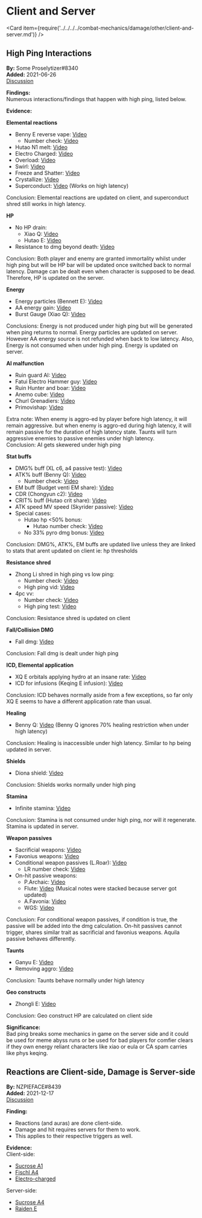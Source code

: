 # Client and Server

<Card item={require('../../../../combat-mechanics/damage/other/client-and-server.md')} />

## High Ping Interactions

**By:** Some Proselytizer#8340  
**Added:** 2021-06-26  
[Discussion](https://tickets.deeznuts.moe/ticket-archive/attachments_840480610765111316_858421155228418088_transcript-high-ping-interactions.html)

**Findings:**  
Numerous interactions/findings that happen with high ping, listed below.

**Evidence:**

**Elemental reactions**

* Benny E reverse vape: [Video](https://youtu.be/9XPBA5N_vDI)
  * Number check: [Video](https://youtu.be/QMZYFYNUQAw)
* Hutao N1 melt: [Video](https://youtu.be/EwUozvaNcPI)
* Electro Charged: [Video](https://youtu.be/K3PM465-9SY)
* Overload: [Video](https://youtu.be/-CB3ThBaXSc)
* Swirl: [Video](https://youtu.be/gtlecORkGnw)
* Freeze and Shatter: [Video](https://youtu.be/4gaCtylCSo4)
* Crystallize: [Video](https://youtu.be/iDmUZz6fmeU)
* Superconduct: [Video](https://youtu.be/Y9GIvuNkPog) (Works on high latency)

Conclusion: Elemental reactions are updated on client, and superconduct shred still works in high latency.

**HP**

* No HP drain:
  * Xiao Q: [Video](https://youtu.be/4K7lYdrUvn4)
  * Hutao E: [Video](https://youtu.be/v9MgG98oZqc)
* Resistance to dmg beyond death: [Video](https://youtu.be/8t0nx34i8s4)

Conclusion: Both player and enemy are granted immortality whilst under high ping but will be HP bar will be updated once switched back to normal latency. Damage can be dealt even when character is supposed to be dead. Therefore, HP is updated on the server.

**Energy**

* Energy particles (Bennett E): [Video](https://youtu.be/mSHgKDCvqLk)
* AA energy gain: [Video](https://youtu.be/1KZInSzButA)
* Burst Gauge (Xiao Q): [Video](https://youtu.be/42BqRmrVRVc)

Conclusions: Energy is not produced under high ping but will be generated when ping returns to normal. Energy particles are updated on server. However AA energy source is not refunded when back to low latency. Also, Energy is not consumed when under high ping. Energy is updated on server.

**AI malfunction**

* Ruin guard AI: [Video](https://youtu.be/YffGZGhdTiQ)
* Fatui Electro Hammer guy: [Video](https://youtu.be/UfskXbGraq0)
* Ruin Hunter and boar: [Video](https://youtu.be/ZQWm-AwmoSk)
* Anemo cube: [Video](https://youtu.be/TrYWSicLrXs)
* Churl Grenadiers: [Video](https://youtu.be/iTXIdBHuu-w)
* Primovishap: [Video](https://youtu.be/KdKY2jccqs8)

Extra note: When enemy is aggro-ed by player before high latency, it will remain aggressive. but when enemy is aggro-ed during high latency, it will remain passive for the duration of high latency state. Taunts will turn aggressive enemies to passive enemies under high latency.  
Conclusion: AI gets skewered under high ping

**Stat buffs**

* DMG% buff (XL c6, a4 passive test): [Video](https://youtu.be/R5yKam3ZNjs)
* ATK% buff (Benny Q): [Video](https://youtu.be/vT2n5bmEZQY)
  * Number check: [Video](https://youtu.be/lrh_x9KYu2o)
* EM buff (Budget venti EM share): [Video](https://youtu.be/b4Gia3dHieo)
* CDR (Chongyun c2): [Video](https://youtu.be/IkBN09JRqcc)
* CRIT% buff (Hutao crit share): [Video](https://youtu.be/ZPytXaOROx0)
* ATK speed MV speed (Skyrider passive): [Video](https://youtu.be/bIaaYdjx5kw)
* Special cases:
  * Hutao hp <50% bonus:
    * Hutao number check: [Video](https://youtu.be/mS5Vh9-7XnU)
  * No 33% pyro dmg bonus: [Video](https://youtu.be/z5IKX7LrwQQ)

Conclusion: DMG%, ATK%, EM buffs are updated live unless they are linked to stats that arent updated on client ie: hp thresholds

**Resistance shred**

* Zhong Li shred in high ping vs low ping:
  * Number check: [Video](https://youtu.be/gsJAzITzsrU)
  * High ping vid: [Video](https://youtu.be/p1WAhrsWqLg)
* 4pc vv:
  * Number check: [Video](https://youtu.be/m-eWeZxdjcE)
  * High ping test: [Video](https://youtu.be/g59G-cOP_2s)

Conclusion: Resistance shred is updated on client

**Fall/Collision DMG**

* Fall dmg: [Video](https://youtu.be/nzmnOqrkH6o)

Conclusion: Fall dmg is dealt under high ping

**ICD, Elemental application**

* XQ E orbitals applying hydro at an insane rate: [Video](https://youtu.be/ncGZnk4bv7g)
* ICD for infusions (Keqing E infusion): [Video](https://youtu.be/qPq9d-CFz3U)

Conclusion: ICD behaves normally aside from a few exceptions, so far only XQ E seems to have a different application rate than usual.

**Healing**

* Benny Q: [Video](https://youtu.be/TD9kzbjXT2c) (Benny Q ignores 70% healing restriction when under high latency)

Conclusion: Healing is inaccessible under high latency. Similar to hp being updated in server.

**Shields**

* Diona shield: [Video](https://youtu.be/xCI7DT1HeLo)

Conclusion: Shields works normally under high ping

**Stamina**

* Infinite stamina: [Video](https://youtu.be/YSHAAnegP8M)

Conclusion: Stamina is not consumed under high ping, nor will it regenerate. Stamina is updated in server.

**Weapon passives**

* Sacrificial weapons: [Video](https://youtu.be/vzW2SuG85Z0)
* Favonius weapons: [Video](https://youtu.be/a8xawGLpLzc)
* Conditional weapon passives (L.Roar): [Video](https://youtu.be/mLM3LTrcVgI)
  * LR number check: [Video](https://youtu.be/kF2Fj23vJ0g)
* On-hit passive weapons:
  * P.Archaic: [Video](https://youtu.be/w-7FrKkZuvQ)
  * Flute: [Video](https://youtu.be/CIUI2Fi0HNs) (Musical notes were stacked because server got updated)
  * A.Favonia: [Video](https://youtu.be/pm4QUcvASW4)
  * WGS: [Video](https://youtu.be/WvxdoqIBP-4)

Conclusion: For conditional weapon passives, if condition is true, the passive will be added into the dmg calculation. On-hit passives cannot trigger, shares similar trait as sacrificial and favonius weapons. Aquila passive behaves differently.

**Taunts**

* Ganyu E: [Video](https://youtu.be/DAb3UCPydcM)
* Removing aggro: [Video](https://youtu.be/s56hKB0Ymc8)

Conclusion: Taunts behave normally under high latency

**Geo constructs**

* Zhongli E: [Video](https://youtu.be/RdzbYRaIdSw)

Conclusion: Geo construct HP are calculated on client side

**Significance:**  
Bad ping breaks some mechanics in game on the server side and it could be used for meme abyss runs or be used for bad players for comfier clears if they own energy reliant characters like xiao or eula or CA spam carries like phys keqing.

## Reactions are Client-side, Damage is Server-side

**By:** NZPIEFACE\#8439  
**Added:** 2021-12-17  
[Discussion](https://tickets.deeznuts.moe/ticket-archive/attachments_917969257504047174_921166808302616627_transcript-reactions-are-client-side-damage-is-server-side.html)

**Finding:**

* Reactions (and auras) are done client-side.
* Damage and hit requires servers for them to work.
* This applies to their respective triggers as well.

**Evidence:**  
Client-side:

* [Sucrose A1](https://youtu.be/ADkMT-1a9qw)
* [Fischl A4](https://youtu.be/is7BsrPfUCM)
* [Electro-charged](https://youtu.be/LjBSOXtd3RU)

Server-side:

* [Sucrose A4](https://youtu.be/rN1zelj3zBw)
* [Raiden E](https://youtu.be/9i_WGm8aUpQ)

